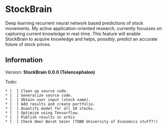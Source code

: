# StockBrain

Deep learning recurrent neural network based predictions of stock movements. My active application-oriented research, currently focusses on capturing current knowledge in real-time. This feature will enable StockBrain to acquire knowledge and helps, *possibly*, predict an accurate future of stock prices.

## Information
Version: **StockBrain 0.0.0 (Telencephalon)**  

Todo:  
```
* [  ] Clean up source code.  
* [  ] Generalize source code.
* [  ] Obtain user input (stock name).
* [  ] Add results and create portfolio.
* [  ] Quantify model for all 10 stocks.
* [  ] Optimize using Tensorflow.
* [  ] Publish results in arXiv
* [  ] Check Omer Berat Sezer (TOBB University of Economics stuff?!)
```